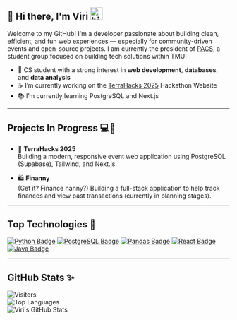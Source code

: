 ## 💖 Hi there, I'm Viri <img src="https://user-images.githubusercontent.com/1303154/88677602-1635ba80-d120-11ea-84d8-d263ba5fc3c0.gif" width="28px" height="28px" alt="hi">

Welcome to my GitHub! I'm a developer passionate about building clean, efficient, and fun web experiences — especially for community-driven events and open-source projects. I am currently the president of [PACS](https://github.com/PACS-TMU), a student group focused on building tech solutions within TMU!

- 🎀 CS student with a strong interest in **web development**, **databases**, and **data analysis**
- ☕️ I’m currently working on the [TerraHacks 2025](https://terrahacks.ca/) Hackathon Website
- 📚 I’m currently learning PostgreSQL and Next.js

---

## Projects In Progress 💻🌸

- 🦦 **TerraHacks 2025**  
  Building a modern, responsive event web application using PostgreSQL (Supabase), Tailwind, and Next.js.

- 🛍 **Finanny**  
  (Get it? Finance nanny?) Building a full-stack application to help track finances and view past transactions (currently in planning stages).

---

## Top Technologies 💅

<!-- TODO: Make Badges link you to portfolio projects in said language (Instead of #) -->

[![Python Badge](https://img.shields.io/badge/-Python-1d80d1?style=for-the-badge&labelColor=black&logo=python&logoColor=1d80d1)](#) 
[![PostgreSQL Badge](https://img.shields.io/badge/-PostgreSQL-336791?style=for-the-badge&labelColor=black&logo=postgresql&logoColor=336791)](#)
[![Pandas Badge](https://img.shields.io/badge/-Pandas-150458?style=for-the-badge&labelColor=black&logo=pandas&logoColor=white)](#)
[![React Badge](https://img.shields.io/badge/-React-61DAFB?style=for-the-badge&labelColor=black&logo=react&logoColor=61DAFB)](#)
[![Java Badge](https://img.shields.io/badge/-Java-f89820?style=for-the-badge&labelColor=black&logo=data%3Aimage%2Fpng%3Bbase64%2CiVBORw0KGgoAAAANSUhEUgAAADAAAAAwCAMAAABg3Am1AAAC7lBMVEUAAAAAAP8AgP%2F%2FgAAAVar%2FVVUAgL8AZsz%2FMzMAVdUkbbb%2FSST%2FQEAcccb%2FOTkaZswXXbkVar8UYsTrOzvtSTfuRDMQYL8PacPwPDwOY8bxRzkba7waZr%2FyQDMYYcIXaMXzRjoVar8UZsIUYsT2QjkSZL%2F2QDcSYcERZsT3RDMZY733QDgXZMEXYsP4RDUWZr0VY78VZ8HxRTcUZbzyQzYUYr7yRjMTZMHzRDjzQTUXY7%2FzRjQXZsEWZML0Qzf0QTYVZb%2F1RDQUZsIUZL71QTcUZ78TZcATY8IXZr4XZL%2F2QzYWY77yQTQVZr8VZ8EXZ74XZb8WZMAWZsEWZb70QzUVZcAVZMH1QTcUZr4UZb%2F1QzYUY8D1QTgXZL71RDcWZr8WZcD2QjYWZMEVZL8VZsAVZcHzRDUUY78UZb8UZMD0RDb0QzUWZL8WY8AWZcD0QjcWZMEVZcH1RDcVZMEUZr8UZcD1RDX1QzYWZb%2FzRDXzQzXzQzcVZr8VZcAVZsAVZcEUZL8UZsH0QjcWZMAWZsAVZcH1RDUUZsD1QzUUZMHzRDYWZcAWZMAVZL8VZMEVZb%2F0RDYUZcAUZsAUZcEWZL%2F0RDX0QzcUZcEWZb%2FzQzYWZsAVZb%2F0Qzb0RDUVZL8UZsAWZb8WZcAVZcD0QzUVZcD0QjYVZcD1RDYVZcAUZcAUZcEWZcAVZMAVZcAVZcEVZcD0Qzf0RDb0QzUUZcAWZcD0QzYVZcAVZcEVZMD0QzYVZcAVZcEVZMD0QzYVZcEVZcAVZsAVZcAVZcAVZcAVZcAWZcD0QzYVZcD0QjcVZsD0QzYVZcAVZcD1RDYVZsAVZcAVZcD0QzYUZcD0QzYWZcAVZsD0QzYVZcAVZMD0QzYVZcD0QzYVZcD0QjYVZcD0Qzb0Qzb0QzYVZcD0RDYVZcAVZcD0QzYVZcAVZcAVZcAVZcD0QzYVZcAVZcD0QzYWZcD0QzYVZcAVZcD0QzYVZcAVZcD0QzYVZcD0Qzb%2F%2F%2F%2Fe%2B%2BHAAAAA93RSTlMAAQICAwMEBQUGBwcICQkKCwwNDQ4PEBEREhITFBQVFhYYGRobHBwdHh4fICEiIiMkJSUmJicoKSkrLCwtLi4vMDEyMzM0NTY3ODk7Ozw%2BQ0RFRkdISUpKS0xMTU5PT1BRUVJUVVZWWFhZWltcXV1dXmJiY2RlZWdoaWprbG1ub3BzdHV2d3x9fX%2BAgYKEh4iIiYqLjI%2BRl5iYmZycnqCjpKanp6mpqqqrr7CxsrO0tra5uru9vb7AwcHDxMvLzM3Oz9DR0tXV19fY2Nna293e39%2Fg4OHi4%2BXn5%2Bnp6urr6%2Bzt7u7v8PDx8vP09fb39%2Fn5%2Bvz8%2Ff7%2BsJMSKwAAAmhJREFUeNrc0jOAq0EUBeDzbNu2bdu2bdu2bdu2bZtrm%2Fd0cdJE87f7lcMrJGzlodEYrTc2zoImuf%2BshhZJLnIGNEi2lzGloC7tCXKflvhvkV%2FyIU2P7cfqQ0HVd2RIgyzLPXgkJxQ09SIju9Z5zZg5UFHmFxkzqIwHQ%2FpDySWSs3GEHA4lBePJXUgZzudQU5kMyYmi5GuoSfKd94A0IWRbqFlJ%2F%2FTANvIa1KR9yenG2SNrQU11n9dJgNHkYihq7dUbSPKPk6Gq5uWUgOefbHCnydL9FzZ0Sg0Ub4S%2Bn5rCoPnxN9fbw7HsN0XirJtpJ2RFkXbji2UsskdCS8KhVmIQ%2BOTKlQvHT1%2B5%2F%2BJbmAQOBZDolcyFYx3P%2FBebwKdHV1WD0U1ZCqeKjBg3ZOjgji1qZIJVjmDpCWfSnZbxiWCWZ4A59C3yIjmc6SkiX8%2Fv3rHj4JWPsRI0PzHQK%2Fp3PTiVeNqTOLH6trNzCvQLPloMLlUZO3PZ%2BvVLpnTIC4OK80rDtUnBpwoBifLWnXhofy64lrR24wLwFpFgb3NcP1vAhRx7vMX7XKeRH8Xi9%2BEuiWCQf3MiOPJI5EZGGFQaOHPZvCmdKliPDZOWcOSbiH4XnDCF5Xs%2B3sLuF487QGfsn5LprcEOEeBUsk3u2fH%2B%2BwEroDZsOoRaD0Ec%2F%2BXRoyvnzj0Hs58viQZGnv8qHB5XTeiev%2FvguRuPvj85f2DLsomFtixAUYcVT91wRbQ6J7qQTsP2rwdwpw320Pr%2BzpIIV0NdXQOPsLzeNZe%2Bf1wbz4Q3%2Bhh149uX7Tlz%2FcnHG0d3LWn05WcYdgAAYyEqyJWsSIwAAAAASUVORK5CYII%3D&logoColor=f89820)](#) 

---

## GitHub Stats ✨

![Visitors](https://komarev.com/ghpvc/?username=grcng&label=Visitors&style=plastic)<br />
![Top Languages](https://github-readme-stats.vercel.app/api/top-langs/?username=grcng&layout=compact&theme=cobalt)<br />
![Viri's GitHub Stats](https://github-readme-stats.vercel.app/api?username=grcng&show_icons=true&theme=cobalt)
